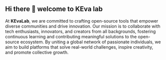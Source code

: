 ## Hi there 👋 welcome to KEva lab

At **KEvaLab**, we are committed to crafting open-source tools that empower diverse communities and drive innovation. 
Our mission is to collaborate with tech enthusiasts, innovators, and creators from all backgrounds, fostering continuous learning and contributing meaningful solutions to the open-source ecosystem. 
By uniting a global network of passionate individuals, we aim to build platforms that solve real-world challenges, inspire creativity, and promote collective growth. 

<!--

**Here are some ideas to get you started:**

🙋‍♀️ A short introduction - what is your organization all about?
🌈 Contribution guidelines - how can the community get involved?
👩‍💻 Useful resources - where can the community find your docs? Is there anything else the community should know?
🍿 Fun facts - what does your team eat for breakfast?
🧙 Remember, you can do mighty things with the power of [Markdown](https://docs.github.com/github/writing-on-github/getting-started-with-writing-and-formatting-on-github/basic-writing-and-formatting-syntax)
-->
